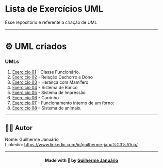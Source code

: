 # Lista de Exercícios UML

Esse repositório é referente a criação de UML

---

# ⚙️ UML criados

### UMLs
1. [Exercicio 01](https://github.com/guiijanuario/uml/blob/main/ListaExercicios/Exercicio1.drawio.png) - Classe Funcionário.
2. [Exercicio 02](https://github.com/guiijanuario/uml/blob/main/ListaExercicios/Exercicio2.drawio.png) - Relação Cachorro e Dono
3. [Exercicio 03](https://github.com/guiijanuario/uml/blob/main/ListaExercicios/Exercicio3.drawio.png) - Herança com Mamífero
4. [Exercicio 04](https://github.com/guiijanuario/uml/blob/main/ListaExercicios/Exercicio4.drawio.png) - Sistema de Banco
5. [Exercicio 05](https://github.com/guiijanuario/uml/blob/main/ListaExercicios/Exercicio5.drawio.png) - Sistema de Impressão
6. [Exercicio 06](https://github.com/guiijanuario/uml/blob/main/ListaExercicios/Exercicio6.drawio.png) - Carrinho
7. [Exercicio 07](https://github.com/guiijanuario/uml/blob/main/ListaExercicios/Exercicio7.drawio.png) - Funcionamento interno de um forno:
8. [Exercicio 08](https://github.com/guiijanuario/uml/blob/main/ListaExercicios/Exercicio8.drawio.png) - Sistema de animais.

---


## 👨‍💻 Autor

Nome: Guilherme Januário<br>Linkedin: https://www.linkedin.com/in/guilherme-janu%C3%A1rio/

---

<h4 align=center>Made with 💚 by <a href="https://github.com/guiijanuario">Guilherme Januário</a></h4>